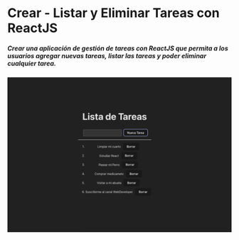 # Crear - Listar y Eliminar Tareas con ReactJS

##### Crear una aplicación de gestión de tareas con ReactJS que permita a los usuarios agregar nuevas tareas, listar las tareas y poder eliminar cualquier tarea.

![](https://raw.githubusercontent.com/urian121/imagenes-proyectos-github/master/add-list-delete-tareas-con-react.png)
